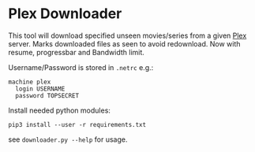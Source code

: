 # Plex Downloader

This tool will download specified unseen movies/series from a given [Plex](https://plex.tv/) server. Marks downloaded files as seen to avoid redownload.
Now with resume, progressbar and Bandwidth limit.

Username/Password is stored in ```.netrc``` e.g.:
```
machine plex
  login USERNAME
  password TOPSECRET
```

Install needed python modules:
```
pip3 install --user -r requirements.txt
```

see `downloader.py --help` for usage.